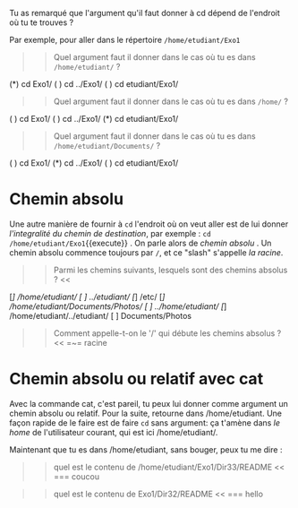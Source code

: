 Tu as remarqué que l'argument qu'il faut donner à cd dépend de l'endroit où tu te trouves ?

Par exemple, pour aller dans le répertoire `/home/etudiant/Exo1`

>> Quel argument faut il donner dans le cas où tu es dans   `/home/etudiant/`  ?

(*) cd Exo1/
( ) cd ../Exo1/
( ) cd etudiant/Exo1/


>> Quel argument faut il donner dans le cas où tu es dans `/home/`  ?

( ) cd Exo1/
( ) cd ../Exo1/
(*) cd etudiant/Exo1/



>> Quel argument faut il donner dans le cas où tu es dans `/home/etudiant/Documents/`  ?

( ) cd Exo1/
(*) cd ../Exo1/
( ) cd etudiant/Exo1/

# Chemin absolu

Une autre manière de fournir à `cd` l'endroit où on veut aller  est de lui donner *l'integralité du chemin de destination*, par exemple : `cd /home/etudiant/Exo1`{{execute}} . On parle alors de *chemin absolu* .
Un chemin absolu commence toujours par `/`, et ce "slash" s'appelle *la racine*.

>> Parmi les chemins suivants, lesquels sont des chemins absolus ? <<

[*] /home/etudiant/
[ ] ../etudiant/
[*] /etc/
[*] /home/etudiant/Documents/Photos/
[ ] ../home/etudiant/
[*] /home/etudiant/../etudiant/
[ ] Documents/Photos


>> Comment appelle-t-on le '/' qui débute les chemins absolus ? <<
=~= racine

# Chemin absolu ou relatif avec cat

Avec la commande cat, c'est pareil, tu peux lui donner comme argument un chemin absolu ou relatif.
Pour la suite, retourne dans /home/etudiant. Une façon rapide de le faire est de faire `cd` sans argument: ça t'amène dans *le home* de l'utilisateur courant, qui est ici /home/etudiant/.

Maintenant que tu es dans /home/etudiant, sans bouger, peux tu me dire :

>> quel est le contenu de /home/etudiant/Exo1/Dir33/README <<
=== coucou

>> quel est le contenu de Exo1/Dir32/README <<
=== hello
